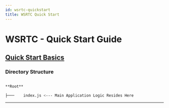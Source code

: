 ```yaml
---
id: wsrtc-quickstart
title: WSRTC Quick Start
---
```


# WSRTC - Quick Start Guide

## [Quick Start Basics](../quick-start-basics)
  
### Directory Structure

```bash

**Root**

├───	index.js <--- Main Application Logic Resides Here

```

---

